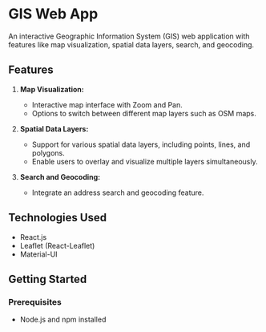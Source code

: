 # GIS Web App

An interactive Geographic Information System (GIS) web application with features like map visualization, spatial data layers, search, and geocoding.

## Features

1. **Map Visualization:**
   - Interactive map interface with Zoom and Pan.
   - Options to switch between different map layers such as OSM maps.

2. **Spatial Data Layers:**
   - Support for various spatial data layers, including points, lines, and polygons.
   - Enable users to overlay and visualize multiple layers simultaneously.
   

3. **Search and Geocoding:**
   - Integrate an address search and geocoding feature.

## Technologies Used

- React.js
- Leaflet (React-Leaflet)
- Material-UI

## Getting Started

### Prerequisites

- Node.js and npm installed

